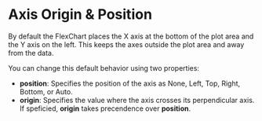 Axis Origin & Position
========================

By default the FlexChart places the X axis at the bottom of the plot area and the Y axis on the left. This keeps the axes outside the plot area and away from the data.

You can change this default behavior using two properties:

*   **position**: Specifies the position of the axis as None, Left, Top, Right, Bottom, or Auto.
*   **origin**: Specifies the value where the axis crosses its perpendicular axis. If speficied, **origin** takes precendence over **position**.